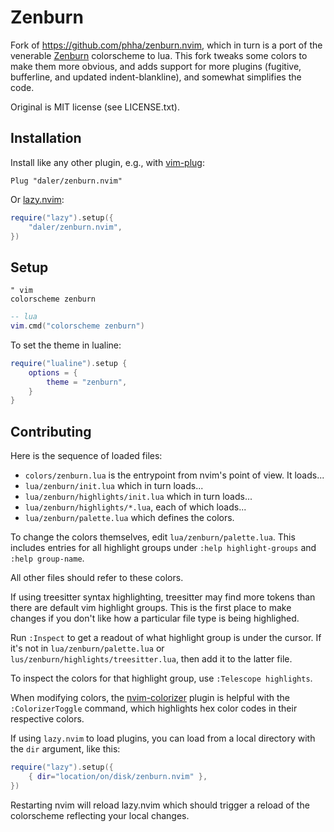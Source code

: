 Zenburn
=======

Fork of https://github.com/phha/zenburn.nvim, which in turn is a port of the
venerable [Zenburn](https://github.com/jnurmine/Zenburn) colorscheme to lua.
This fork tweaks some colors to make them more obvious, and adds support for
more plugins (fugitive, bufferline, and updated indent-blankline), and somewhat
simplifies the code.

Original is MIT license (see LICENSE.txt).

Installation
------------

Install like any other plugin, e.g., with [vim-plug](https://github.com/junegunn/vim-plug):

```vim
Plug "daler/zenburn.nvim"
```

Or [lazy.nvim](https://github.com/folke/lazy.nvim):

```lua
require("lazy").setup({
    "daler/zenburn.nvim",
})
```

Setup
-----

```vim
" vim
colorscheme zenburn
```

```lua
-- lua
vim.cmd("colorscheme zenburn")
```

To set the theme in lualine:

```lua
require("lualine").setup {
    options = {
        theme = "zenburn",
    }
}
```

Contributing
------------

Here is the sequence of loaded files:

- `colors/zenburn.lua` is the entrypoint from nvim's point of view. It loads...
- `lua/zenburn/init.lua` which in turn loads...
- `lua/zenburn/highlights/init.lua` which in turn loads...
- `lua/zenburn/highlights/*.lua`, each of which loads...
- `lua/zenburn/palette.lua` which defines the colors.

To change the colors themselves, edit `lua/zenburn/palette.lua`. This includes
entries for all highlight groups under `:help highlight-groups` and `:help
group-name`.

All other files should refer to these colors.

If using treesitter syntax highlighting, treesitter may find more tokens than
there are default vim highlight groups. This is the first place to make changes
if you don't like how a particular file type is being highlighed.

Run `:Inspect` to get a readout of what highlight group is under the cursor. If
it's not in `lua/zenburn/palette.lua` or
`lus/zenburn/highlights/treesitter.lua`, then add it to the latter file.

To inspect the colors for that highlight group, use `:Telescope highlights`.

When modifying colors, the
[nvim-colorizer](https://github.com/norcalli/nvim-colorizer.lua) plugin is
helpful with the `:ColorizerToggle` command, which highlights hex color codes
in their respective colors.

If using `lazy.nvim` to load plugins, you can load from a local directory with
the `dir` argument, like this:

```lua
require("lazy").setup({
    { dir="location/on/disk/zenburn.nvim" },
})
```

Restarting nvim will reload lazy.nvim which should trigger a reload of the
colorscheme reflecting your local changes.
